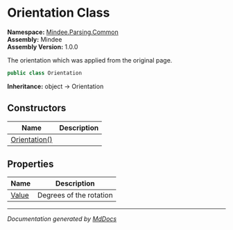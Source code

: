 ﻿<!--  
  <auto-generated>   
    The contents of this file were generated by a tool.  
    Changes to this file may be list if the file is regenerated  
  </auto-generated>   
-->

# Orientation Class

**Namespace:** [Mindee.Parsing.Common](../index.md)  
**Assembly:** Mindee  
**Assembly Version:** 1.0.0

The orientation which was applied from the original page.

```csharp
public class Orientation
```

**Inheritance:** object → Orientation

## Constructors

| Name                                   | Description |
| -------------------------------------- | ----------- |
| [Orientation()](constructors/index.md) |             |

## Properties

| Name                         | Description             |
| ---------------------------- | ----------------------- |
| [Value](properties/Value.md) | Degrees of the rotation |

___

*Documentation generated by [MdDocs](https://github.com/ap0llo/mddocs)*

